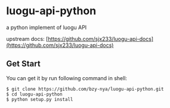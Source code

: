 # luogu-api-python
a python implement of luogu API

upstream docs: [https://github.com/sjx233/luogu-api-docs](https://github.com/sjx233/luogu-api-docs)

## Get Start

You can get it by run following command in shell:

```commandline
$ git clone https://github.com/bzy-nya/luogu-api-python.git
$ cd luogu-api-python
$ python setup.py install
```
